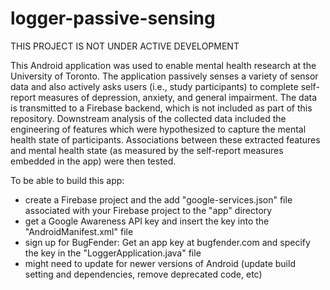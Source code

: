 # logger-passive-sensing

THIS PROJECT IS NOT UNDER ACTIVE DEVELOPMENT

This Android application was used to enable mental health research at the University of Toronto. The application passively senses a variety of sensor data and also actively asks users (i.e., study participants) to complete self-report measures of depression, anxiety, and general impairment. The data is transmitted to a Firebase backend, which is not included as part of this repository. Downstream analysis of the collected data included the engineering of features which were hypothesized to capture the mental health state of participants. Associations between these extracted features and mental health state (as measured by the self-report measures embedded in the app) were then tested.

To be able to build this app:

- create a Firebase project and the add "google-services.json" file associated with your Firebase project to the "app" directory
- get a Google Awareness API key and insert the key into the "AndroidManifest.xml" file
- sign up for BugFender: Get an app key at bugfender.com and specify the key in the "LoggerApplication.java" file
- might need to update for newer versions of Android (update build setting and dependencies, remove deprecated code, etc)
